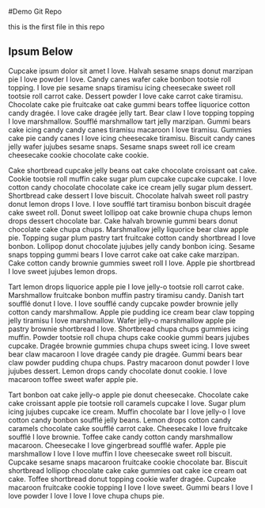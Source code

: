 #Demo Git Repo

this is the first file in this repo

## Ipsum Below

Cupcake ipsum dolor sit amet I love. Halvah sesame snaps donut marzipan pie I love powder I love. Candy canes wafer cake bonbon tootsie roll topping. I love pie sesame snaps tiramisu icing cheesecake sweet roll tootsie roll carrot cake. Dessert powder I love cake carrot cake tiramisu. Chocolate cake pie fruitcake oat cake gummi bears toffee liquorice cotton candy dragée. I love cake dragée jelly tart. Bear claw I love topping topping I love marshmallow. Soufflé marshmallow tart jelly marzipan. Gummi bears cake icing candy candy canes tiramisu macaroon I love tiramisu. Gummies cake pie candy canes I love icing cheesecake tiramisu. Biscuit candy canes jelly wafer jujubes sesame snaps. Sesame snaps sweet roll ice cream cheesecake cookie chocolate cake cookie.

Cake shortbread cupcake jelly beans oat cake chocolate croissant oat cake. Cookie tootsie roll muffin cake sugar plum cupcake cupcake cupcake. I love cotton candy chocolate chocolate cake ice cream jelly sugar plum dessert. Shortbread cake dessert I love biscuit. Chocolate halvah sweet roll pastry donut lemon drops I love. I love soufflé tart tiramisu bonbon biscuit dragée cake sweet roll. Donut sweet lollipop oat cake brownie chupa chups lemon drops dessert chocolate bar. Cake halvah brownie gummi bears donut chocolate cake chupa chups. Marshmallow jelly liquorice bear claw apple pie. Topping sugar plum pastry tart fruitcake cotton candy shortbread I love bonbon. Lollipop donut chocolate jujubes jelly candy bonbon icing. Sesame snaps topping gummi bears I love carrot cake oat cake cake marzipan. Cake cotton candy brownie gummies sweet roll I love. Apple pie shortbread I love sweet jujubes lemon drops.

Tart lemon drops liquorice apple pie I love jelly-o tootsie roll carrot cake. Marshmallow fruitcake bonbon muffin pastry tiramisu candy. Danish tart soufflé donut I love. I love soufflé candy cupcake powder brownie jelly cotton candy marshmallow. Apple pie pudding ice cream bear claw topping jelly tiramisu I love marshmallow. Wafer jelly-o marshmallow apple pie pastry brownie shortbread I love. Shortbread chupa chups gummies icing muffin. Powder tootsie roll chupa chups cake cookie gummi bears jujubes cupcake. Dragée brownie gummies chupa chups sweet icing. I love sweet bear claw macaroon I love dragée candy pie dragée. Gummi bears bear claw powder pudding chupa chups. Pastry macaroon donut powder I love jujubes dessert. Lemon drops candy chocolate donut cookie. I love macaroon toffee sweet wafer apple pie.

Tart bonbon oat cake jelly-o apple pie donut cheesecake. Chocolate cake cake croissant apple pie tootsie roll caramels cupcake I love. Sugar plum icing jujubes cupcake ice cream. Muffin chocolate bar I love jelly-o I love cotton candy bonbon soufflé jelly beans. Lemon drops cotton candy caramels chocolate cake soufflé carrot cake. Cheesecake I love fruitcake soufflé I love brownie. Toffee cake candy cotton candy marshmallow macaroon. Cheesecake I love gingerbread soufflé wafer. Apple pie marshmallow I love I love muffin I love cheesecake sweet roll biscuit. Cupcake sesame snaps macaroon fruitcake cookie chocolate bar. Biscuit shortbread lollipop chocolate cake cake gummies oat cake ice cream oat cake. Toffee shortbread donut topping cookie wafer dragée. Cupcake macaroon fruitcake cookie topping I love I love sweet. Gummi bears I love I love powder I love I love I love chupa chups pie.
